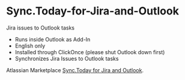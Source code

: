 # Sync.Today-for-Jira-and-Outlook
Jira issues to Outlook tasks


-    Runs inside Outlook as Add-In
-    English only
-    Installed through ClickOnce (please shut Outlook down first)
-    Synchronizes Jira Issues to Outlook tasks 

Atlassian Marketplace [Sync.Today for Jira and Outlook](https://marketplace.atlassian.com/plugins/software.hsharp.jira.outlook/server/overview).
